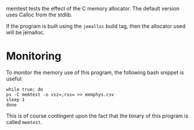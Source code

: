 memtest tests the effect of the C memory allocator. The default version uses Calloc from the stdlib. 

If the program is built using the `jemalloc` build tag, then the allocator used will be jemalloc.

# Monitoring #

To monitor the memory use of this program, the following bash snippet is useful:

```
while true; do
ps -C memtest -o vsz=,rss= >> memphys.csv
sleep 1
done
```

This is of course contingent upon the fact that the binary of this program is called `memtest`. 
